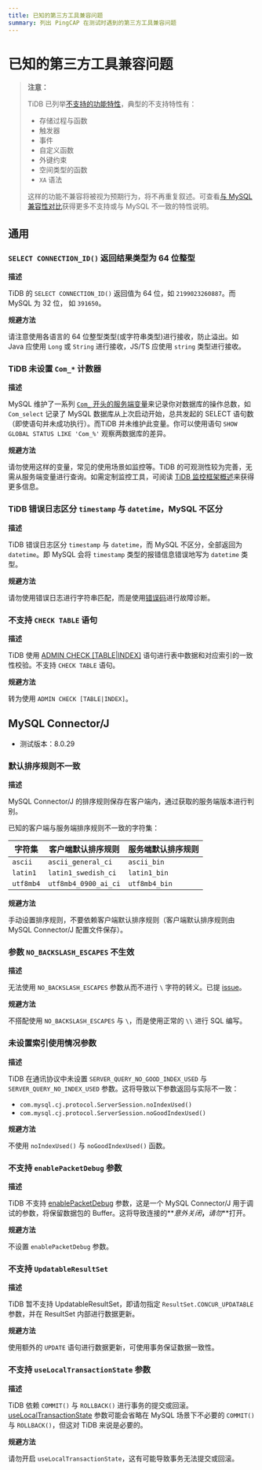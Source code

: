 ```yaml
---
title: 已知的第三方工具兼容问题
summary: 列出 PingCAP 在测试时遇到的第三方工具兼容问题
---
```


# 已知的第三方工具兼容问题

> **注意：**
>
> TiDB 已列举[不支持的功能特性](/mysql-compatibility.md#不支持的功能特性)，典型的不支持特性有：
>
> - 存储过程与函数
> - 触发器
> - 事件
> - 自定义函数
> - 外键约束
> - 空间类型的函数
> - `XA` 语法
>
> 这样的功能不兼容将被视为预期行为，将不再重复叙述。可查看[与 MySQL 兼容性对比](/mysql-compatibility.md)获得更多不支持或与 MySQL 不一致的特性说明。

## 通用

### `SELECT CONNECTION_ID()` 返回结果类型为 64 位整型

**描述**

TiDB 的 `SELECT CONNECTION_ID()` 返回值为 64 位，如 `2199023260887`。而 MySQL 为 32 位， 如 `391650`。

**规避方法**

请注意使用各语言的 64 位整型类型(或字符串类型)进行接收，防止溢出。如 Java 应使用 `Long` 或 `String` 进行接收，JS/TS 应使用 `string` 类型进行接收。

### TiDB 未设置 `Com_*` 计数器

**描述**

MySQL 维护了一系列 [`Com_` 开头的服务端变量](https://dev.mysql.com/doc/refman/8.0/en/server-status-variables.html#statvar_Com_xxx)来记录你对数据库的操作总数，如 `Com_select` 记录了 MySQL 数据库从上次启动开始，总共发起的 SELECT 语句数（即使语句并未成功执行）。而TiDB 并未维护此变量。你可以使用语句 `SHOW GLOBAL STATUS LIKE 'Com_%'` 观察两数据库的差异。

**规避方法**

请勿使用这样的变量，常见的使用场景如监控等。TiDB 的可观测性较为完善，无需从服务端变量进行查询。如需定制监控工具，可阅读 [TiDB 监控框架概述](/tidb-monitoring-framework.md)来获得更多信息。

### TiDB 错误日志区分 `timestamp` 与 `datetime`，MySQL 不区分

**描述**

TiDB 错误日志区分 `timestamp` 与 `datetime`，而 MySQL 不区分，全部返回为 `datetime`。即 MySQL 会将 `timestamp` 类型的报错信息错误地写为 `datetime` 类型。

**规避方法**

请勿使用错误日志进行字符串匹配，而是使用[错误码](/error-codes.md)进行故障诊断。

### 不支持 `CHECK TABLE` 语句

**描述**

TiDB 使用 [ADMIN CHECK [TABLE|INDEX]](/sql-statements/sql-statement-admin-check-table-index.md) 语句进行表中数据和对应索引的一致性校验。不支持 `CHECK TABLE` 语句。

**规避方法**

转为使用 `ADMIN CHECK [TABLE|INDEX]`。

## MySQL Connector/J

- 测试版本：8.0.29

### 默认排序规则不一致

**描述**

MySQL Connector/J 的排序规则保存在客户端内，通过获取的服务端版本进行判别。

已知的客户端与服务端排序规则不一致的字符集：

| 字符集 | 客户端默认排序规则 | 服务端默认排序规则 |
| - | - | - |
| `ascii` | `ascii_general_ci` | `ascii_bin` |
| `latin1` | `latin1_swedish_ci` | `latin1_bin` |
| `utf8mb4` | `utf8mb4_0900_ai_ci` | `utf8mb4_bin` |

**规避方法**

手动设置排序规则，不要依赖客户端默认排序规则（客户端默认排序规则由 MySQL Connector/J 配置文件保存）。

### 参数 `NO_BACKSLASH_ESCAPES` 不生效

**描述**

无法使用 `NO_BACKSLASH_ESCAPES` 参数从而不进行 `\` 字符的转义。已提 [issue](https://github.com/pingcap/tidb/issues/35302)。

**规避方法**

不搭配使用 `NO_BACKSLASH_ESCAPES` 与 `\`，而是使用正常的 `\\` 进行 SQL 编写。

### 未设置索引使用情况参数

**描述**

TiDB 在通讯协议中未设置 `SERVER_QUERY_NO_GOOD_INDEX_USED` 与 `SERVER_QUERY_NO_INDEX_USED` 参数。这将导致以下参数返回与实际不一致：

- `com.mysql.cj.protocol.ServerSession.noIndexUsed()`
- `com.mysql.cj.protocol.ServerSession.noGoodIndexUsed()`

**规避方法**

不使用 `noIndexUsed()` 与 `noGoodIndexUsed()` 函数。

### 不支持 `enablePacketDebug` 参数

**描述**

TiDB 不支持 [enablePacketDebug](https://dev.mysql.com/doc/connector-j/8.0/en/connector-j-connp-props-debugging-profiling.html) 参数，这是一个 MySQL Connector/J 用于调试的参数，将保留数据包的 Buffer。这将导致连接的**_意外关闭_**，**_请勿_**打开。

**规避方法**

不设置 `enablePacketDebug` 参数。

### 不支持 `UpdatableResultSet`

**描述**

TiDB 暂不支持 UpdatableResultSet，即请勿指定 `ResultSet.CONCUR_UPDATABLE` 参数，并在 ResultSet 内部进行数据更新。

**规避方法**

使用额外的 `UPDATE` 语句进行数据更新，可使用事务保证数据一致性。

### 不支持 `useLocalTransactionState` 参数

**描述**

TiDB 依赖 `COMMIT()` 与 `ROLLBACK()` 进行事务的提交或回滚。[useLocalTransactionState](https://dev.mysql.com/doc/connector-j/8.0/en/connector-j-connp-props-performance-extensions.html) 参数可能会省略在 MySQL 场景下不必要的 `COMMIT()` 与 `ROLLBACK()`，但这对 TiDB 来说是必要的。

**规避方法**

请勿开启 `useLocalTransactionState`，这有可能导致事务无法提交或回滚。
